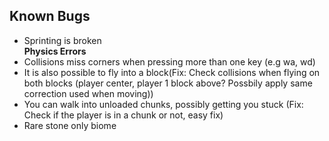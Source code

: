 ## Known Bugs  
- Sprinting is broken  
**Physics Errors**  
- Collisions miss corners when pressing more than one key (e.g wa, wd)  
- It is also possible to fly into a block(Fix: Check collisions when flying on both blocks (player center, player 1 block above? Possbily apply same correction used when moving))  
- You can walk into unloaded chunks, possibly getting you stuck  (Fix: Check if the player is in a chunk or not, easy fix)
- Rare stone only biome
